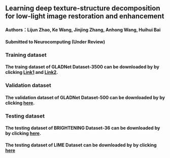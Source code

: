 ## Learning deep texture-structure decomposition for low-light image restoration and enhancement 

#### Authors：Lijun Zhao, Ke Wang, Jinjing Zhang, Anhong Wang, Huihui Bai

#### Submitted to Neurocomputing (Under Review)

### Training dataset
#### The traing dataset of GLADNet Dataset-3500 can be downloaded by by clicking [Link1]() and [Link2]().

### Validation dataset
#### The validation dataset of GLADNet Dataset-500 can be downloaded by by clicking [here](https://wa01gy6lnb.feishu.cn/file/boxcnRCQqlkm6AM9VTXSyVK6qUe).

### Testing dataset
#### The testing dataset of BRIGHTENING Dataset-36 can be downloaded by by clicking [here](https://wa01gy6lnb.feishu.cn/drive/folder/fldcnJamfZfeiAAcvjD26CibsHd).
#### The testing dataset of LIME Dataset can be downloaded by by clicking [here](https://raw.githubusercontent.com/mdcnn/DTSD/main/LIME%20Dataset.rar)
